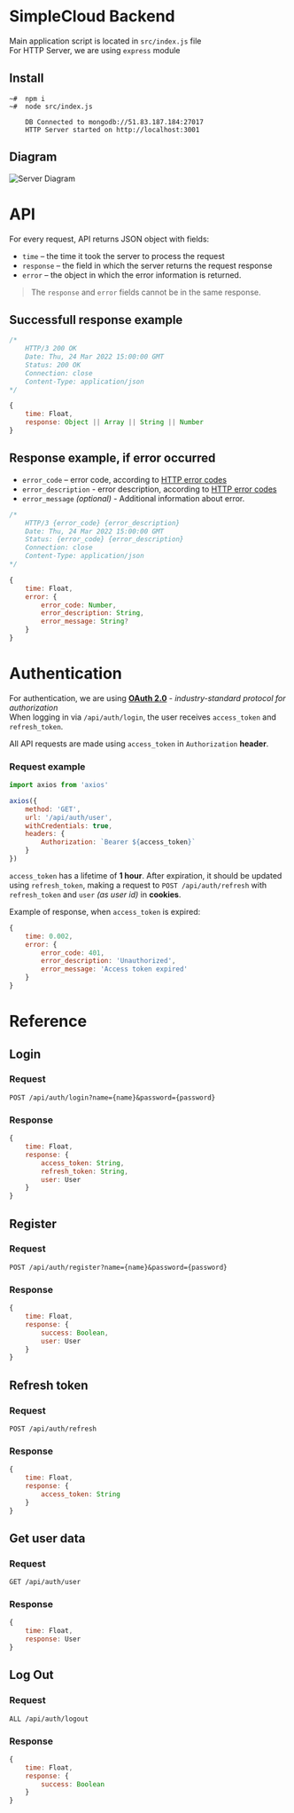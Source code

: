 # SimpleCloud Backend

Main application script is located in `src/index.js` file  
For HTTP Server, we are using `express` module

## Install

```shell
~#  npm i
~#  node src/index.js

    DB Connected to mongodb://51.83.187.184:27017
    HTTP Server started on http://localhost:3001
```


## Diagram

![Server Diagram](Diagram.png)

# API

For every request, API returns JSON object with fields:
- `time` – the time it took the server to process the request
- `response` – the field in which the server returns the request response
- `error` – the object in which the error information is returned. 

> The `response` and `error` fields cannot be in the same response.

## Successfull response example
```javascript
/*
    HTTP/3 200 OK
    Date: Thu, 24 Mar 2022 15:00:00 GMT
    Status: 200 OK
    Connection: close
    Content-Type: application/json
*/

{
    time: Float,
    response: Object || Array || String || Number
}
```

## Response example, if error occurred
- `error_code` – error code, according to [HTTP error codes](https://en.wikipedia.org/wiki/List_of_HTTP_status_codes)
- `error_description` - error description, according to [HTTP error codes](https://en.wikipedia.org/wiki/List_of_HTTP_status_codes) 
- `error_message` *(optional)* - Additional information about error.
```javascript
/*
    HTTP/3 {error_code} {error_description}
    Date: Thu, 24 Mar 2022 15:00:00 GMT
    Status: {error_code} {error_description}
    Connection: close
    Content-Type: application/json
*/

{
    time: Float,
    error: {
        error_code: Number,
        error_description: String,
        error_message: String?
    }
}
```

# Authentication

For authentication, we are using [**OAuth 2.0**](https://oauth.net/2/) - *industry-standard protocol for authorization*  
When logging in via `/api/auth/login`, the user receives `access_token` and `refresh_token`.  

All API requests are made using `access_token` in `Authorization` **header**.

### Request example
```javascript
import axios from 'axios'

axios({
    method: 'GET',
    url: '/api/auth/user',
    withCredentials: true,
    headers: {
        Authorization: `Bearer ${access_token}`
    }
})
```

`access_token` has a lifetime of **1 hour**. After expiration, it should be updated using `refresh_token`, making a request to `POST /api/auth/refresh` with `refresh_token` and `user` *(as user id)* in **cookies**.  

Example of response, when `access_token` is expired:
```javascript
{
    time: 0.002,
    error: {
        error_code: 401,
        error_description: 'Unauthorized',
        error_message: 'Access token expired'
    }
}
```

# Reference

## Login

### Request

`POST /api/auth/login?name={name}&password={password}`

### Response

```javascript
{
    time: Float,
    response: {
        access_token: String,
        refresh_token: String,
        user: User
    }
}
```

## Register

### Request

`POST /api/auth/register?name={name}&password={password}`

### Response

```javascript
{
    time: Float,
    response: {
        success: Boolean,
        user: User
    }
}
```

## Refresh token

### Request

`POST /api/auth/refresh`

### Response

```javascript
{
    time: Float,
    response: {
        access_token: String
    }
}
```

## Get user data

### Request

`GET /api/auth/user`

### Response

```javascript
{
    time: Float,
    response: User
}
```

## Log Out

### Request

`ALL /api/auth/logout`

### Response

```javascript
{
    time: Float,
    response: {
        success: Boolean
    }
}
```
